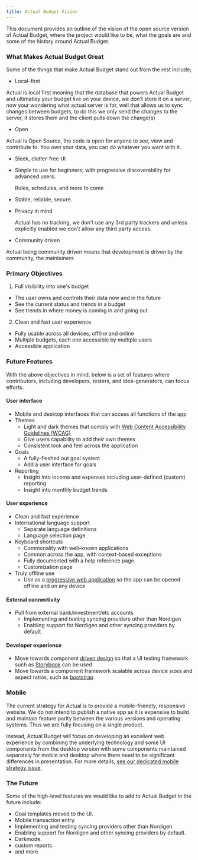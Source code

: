 ```yaml
---
title: Actual Budget Vision
---
```


This document provides an outline of the vision of the open source version of Actual Budget, where the project would like to be, what the goals are and some of the history around Actual Budget. 

### What Makes Actual Budget Great

Some of the things that make Actual Budget stand out from the rest include;

* Local-first

Actual is local first meaning that the database that powers Actual Budget and ultimatley your budget live on your device, we don't store it on a server, now your wondering what actual server is for, well that allows us to sync changes between budgets, to do this we only send the changes to the server, it stores them and the client pulls down the change(s)

* Open 

Actual is Open Source, the code is open for anyone to see, view and contribute to. You own your data, you can do whatever you want with it.

* Sleek, clutter-free UI

* Simple to use for beginners; with progressive discoverability for advanced users. 
  
  Rules, schedules, and more to come

* Stable, reliable, secure.

* Privacy in mind 
  
  Actual has no tracking, we don't use any 3rd party trackers and unless explicitly enabled we don't allow any third party access. 

* Community driven

Actual being community driven means that development is driven by the community, the maintainers 

### Primary Objectives

1. Full visibility into one's budget
  * The user owns and controls their data now and in the future
  * See the current status and trends in a budget
  * See trends in where money is coming in and going out

2. Clean and fast user experience
  * Fully usable across all devices, offline and online
  * Multiple budgets, each one accessible by multiple users
  * Accessible application

### Future Features
With the above objectives in mind, below is a set of features where contributors, including developers, testers, and idea-generators, can focus efforts.

#### User interface

* Mobile and desktop interfaces that can access all functions of the app
* Themes
  * Light and dark themes that comply with [Web Content Accessibility Guidelines (WCAG)](https://www.w3.org/WAI/standards-guidelines/wcag/)
  * Give users capability to add their own themes
  * Consistent look and feel across the application
* Goals
  * A fully-fleshed out goal system
  * Add a user interface for goals
* Reporting
  * Insight into income and expenses including user-defined (custom) reporting
  * Insight into monthly budget trends

#### User experience

* Clean and fast experience
* International language support
  * Separate language definitions
  * Language selection page
* Keyboard shortcuts
  * Commonality with well-known applications
  * Common across the app, with context-based exceptions
  * Fully documented with a help reference page
  * Customization page
* Truly offline use
  * Use as a [progressive web application](https://blog.logrocket.com/building-pwa-react/) so the app can be opened offline and on any device

#### External connectivity

* Pull from external bank/investment/etc accounts
  * Implementing and testing syncing providers other than Nordigen
  * Enabling support for Nordigen and other syncing providers by default

#### Developer experience

* Move towards component [driven design](https://www.componentdriven.org/) so that a UI testing framework such as [Storybook](https://storybook.js.org/) can be used
* Move towards a component framework scalable across device sizes and aspect ratios, such as [bootstrap](https://getbootstrap.com/)

### Mobile

The current strategy for Actual is to provide a mobile-friendly, responsive website. We do not intend to publish a native app as it is expensive to build and maintain feature parity between the various versions and operating systems. Thus we are fully focusing on a single product.

Instead, Actual Budget will focus on developing an excellent web experience by combining the underlying technology and some UI components from the desktop version with some components maintained separately for mobile and desktop where there need to be significant differences in presentation. For more details, [see our dedicated mobile strategy issue](https://github.com/actualbudget/actual/issues/804).

### The Future

Some of the high-level features we would like to add to Actual Budget in the future include:

* Goal templates moved to the UI.
* Mobile transaction entry.
* Implementing and testing syncing providers other than Nordigen.
* Enabling support for Nordigen and other syncing providers by default.
* Darkmode.
* custom reports.
* and more